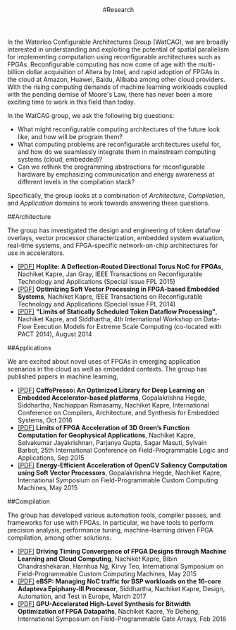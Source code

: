 <div class="wrapper">

<!-- Compilation Instructions
pandoc research.md -s -c stylesheets/styles.css -o research.html
-->

<header>
#Research
</header>

<section>
In the Waterloo Configurable Architectures Group (WatCAG), we are broadly
interested in understanding and exploiting the potential of spatial
parallelism for implementing computation using reconfigurable architectures
such as FPGAs.  Reconfigurable computing has now come of age with the
multi-billion dollar acquisition of Altera by Intel, and rapid adoption of
FPGAs in the cloud at Amazon, Huawei, Baidu, Alibaba among other cloud
providers. With the rising computing demands of machine learning workloads
coupled with the pending demise of Moore's Law, there has never been a more
exciting time to work in this field than today.

In the WatCAG group, we ask the following big questions:
- What might reconfigurable computing architectures of the future look like, and how will be program them?
- What computing problems are reconfigurable architectures useful for, and how do we seamlessly integrate them in mainstream computing systems (cloud, embedded)?
- Can we rethink the programming abstractions for reconfigurable hardware by emphasizing communication and energy awareness at different levels in the compilation stack?

Specifically, the group looks at a combination of *Architecture*, *Compilation*, and *Application* domains to work towards answering these questions.
</section>

##Architecture

<section>
The group has investigated the design and engineering of token dataflow
overlays, vector processor characterization, embedded system evaluation,
real-time systems, and FPGA-specific network-on-chip architectures for
use in accelerators.

- [[PDF]](./publications/hoplite_trets2017.pdf) **Hoplite: A Deflection-Routed Directional Torus NoC for FPGAs**, Nachiket Kapre, Jan Gray, IEEE Transactions on Reconfigurable Technology and Applications (Special Issue FPL 2015)
- [[PDF]](./publications/soft-vector_trets2016.pdf) **Optimizing Soft Vector Processing in FPGA-based Embedded Systems**, Nachiket Kapre, IEEE Transactions on Reconfigurable Technology and Applications (Special Issue FPL 2014)
- [[PDF]](./publications/dataflow-limits_dfm2014.pdf) **"Limits of Statically Scheduled Token Dataflow Processing"**, Nachiket Kapre, and Siddhartha, 4th International Workshop on Data-Flow Execution Models for Extreme Scale Computing (co-located with PACT 2014), August 2014

</section>

##Applications

<section>
We are excited about novel uses of FPGAs in emerging application scenarios in the cloud as well as embedded contexts. The group has published papers in machine learning, 

- [[PDF]](./publications/caffepresso_cases2016.pdf) **CaffePresso: An Optimized Library for Deep Learning on Embedded Accelerator-based platforms**, Gopalakrishna Hegde, Siddhartha, Nachiappan Ramasamy, Nachiket Kapre, International Conference on Compilers, Architecture, and Synthesis for Embedded Systems, Oct 2016
- [[PDF]](./publications/green_fpl2015.pdf) **Limits of FPGA Acceleration of 3D Green’s Function Computation for Geophysical Applications**, Nachiket Kapre, Selvakumar Jayakrishnan, Parjanya Gupta, Sagar Masuti, Sylvain Barbot, 25th International Conference on Field-Programmable Logic and Applications, Sep 2015 
- [[PDF]](./publications/opencv-saliency_fccm2015.pdf) **Energy-Efficient Acceleration of OpenCV Saliency Computation using Soft Vector Processors**, Gopalakrishna Hegde, Nachiket Kapre, International Symposium on Field-Programmable Custom Computing Machines, May 2015 
</section>

##Compilation

<section>
The group has developed various automation tools, compiler passes, and
frameworks for use with FPGAs. In particular, we have tools to perform
precision analysis, performance tuning, machine-learning driven FPGA
compilation, among other solutions.

- [[PDF]](./publications/intime_fccm2015.pdf) **Driving Timing Convergence of FPGA Designs through Machine Learning and Cloud Computing**, Nachiket Kapre, Bibin Chandrashekaran, Harnhua Ng, Kirvy Teo, International Symposium on Field-Programmable Custom Computing Machines, May 2015
- [[PDF]](./publications/ebsp_date2017.pdf) **eBSP: Managing NoC traffic for BSP workloads on the 16-core Adapteva Epiphany-III Processor**, Siddhartha, Nachiket Kapre, Design, Automation, and Test in Europe, March 2017
- [[PDF]](./publications/gpu-bitwidth_fpga2016.pdf) **GPU-Accelerated High-Level Synthesis for Bitwidth Optimization of FPGA Datapaths**, Nachiket Kapre, Ye Deheng, International Symposium on Field-Programmable Gate Arrays, Feb 2016
</section>
	
</div>
